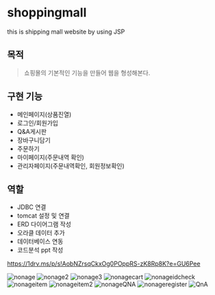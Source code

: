 # shoppingmall
this is shipping mall website by using JSP

## 목적
>쇼핑몰의 기본적인 기능을 만들어 웹을 형성해본다.

## 구현 기능
- 메인페이지(상품진열)
- 로그인/회원가입
- Q&A게시판
- 장바구니담기
- 주문하기
- 마이페이지(주문내역 확인)
- 관리자페이지(주문내역확인, 회원정보확인)

## 역할
- JDBC 연결
- tomcat 설정 및 연결
- ERD 다이어그램 작성
- 오라클 데이터 추가
- 데이터베이스 연동
- 코드분석 ppt 작성

https://1drv.ms/p/s!AobNZrsqCkxOg0POppRS-zK8Rp8K?e=GU6Pee

![nonage](https://user-images.githubusercontent.com/71969709/118799884-3b2b3200-b8da-11eb-9c15-b84ad958ed4f.PNG)
![nonage2](https://user-images.githubusercontent.com/71969709/118799888-3cf4f580-b8da-11eb-9655-59aba311f01d.PNG)
![nonage3](https://user-images.githubusercontent.com/71969709/118799889-3d8d8c00-b8da-11eb-8218-7c0b426d74be.PNG)
![nonagecart](https://user-images.githubusercontent.com/71969709/118799890-3d8d8c00-b8da-11eb-88f7-4da110dc80ad.PNG)
![nonageidcheck](https://user-images.githubusercontent.com/71969709/118799893-3e262280-b8da-11eb-809e-82fe043a2ee0.PNG)
![nonageitem](https://user-images.githubusercontent.com/71969709/118799895-3e262280-b8da-11eb-990a-d95e547508ca.PNG)
![nonageitem2](https://user-images.githubusercontent.com/71969709/118799896-3ebeb900-b8da-11eb-9c34-c7e17ce878e6.PNG)
![nonageQNA](https://user-images.githubusercontent.com/71969709/118799897-3ebeb900-b8da-11eb-853b-67f452b76fe8.PNG)
![nonageregister](https://user-images.githubusercontent.com/71969709/118799900-3f574f80-b8da-11eb-8e74-6c170d61760f.PNG)
![QnA](https://user-images.githubusercontent.com/71969709/118799903-3f574f80-b8da-11eb-825e-d6b9fcad9cd9.PNG)
